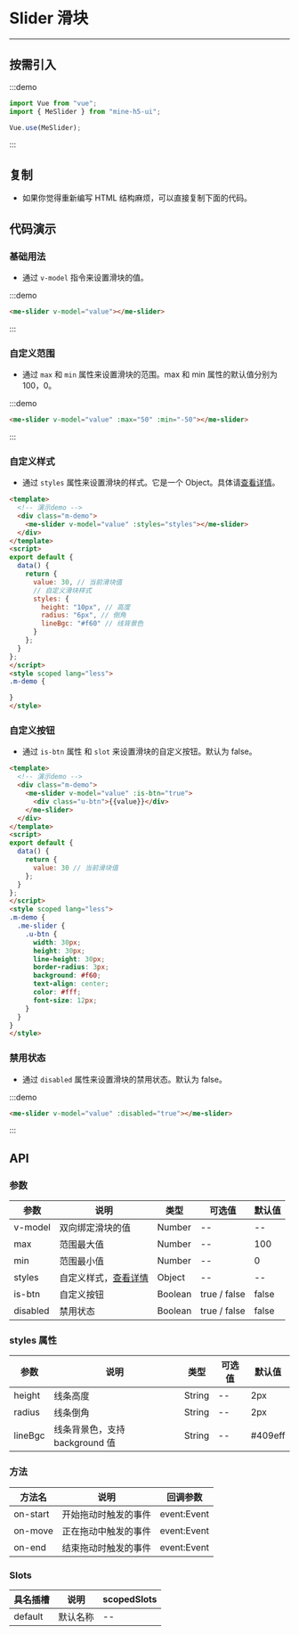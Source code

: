 # Slider 滑块

---

## 按需引入

:::demo

```JavaScript
import Vue from "vue";
import { MeSlider } from "mine-h5-ui";

Vue.use(MeSlider);
```

:::

## 复制

- 如果你觉得重新编写 HTML 结构麻烦，可以直接复制下面的代码。

## 代码演示

### 基础用法

- 通过 `v-model` 指令来设置滑块的值。

:::demo

```HTML
<me-slider v-model="value"></me-slider>
```

:::

### 自定义范围

- 通过 `max` 和 `min` 属性来设置滑块的范围。max 和 min 属性的默认值分别为 100，0。

:::demo

```HTML
<me-slider v-model="value" :max="50" :min="-50"></me-slider>
```

:::

### 自定义样式

- 通过 `styles` 属性来设置滑块的样式。它是一个 Object。具体请[查看详情](#styles)。

```HTML
<template>
  <!-- 演示demo -->
  <div class="m-demo">
    <me-slider v-model="value" :styles="styles"></me-slider>
  </div>
</template>
<script>
export default {
  data() {
    return {
      value: 30, // 当前滑块值
      // 自定义滑块样式
      styles: {
        height: "10px", // 高度
        radius: "6px", // 倒角
        lineBgc: "#f60" // 线背景色
      }
    };
  }
};
</script>
<style scoped lang="less">
.m-demo {

}
</style>
```

### 自定义按钮

- 通过 `is-btn` 属性 和 `slot` 来设置滑块的自定义按钮。默认为 false。

```HTML
<template>
  <!-- 演示demo -->
  <div class="m-demo">
    <me-slider v-model="value" :is-btn="true">
      <div class="u-btn">{{value}}</div>
    </me-slider>
  </div>
</template>
<script>
export default {
  data() {
    return {
      value: 30 // 当前滑块值
    };
  }
};
</script>
<style scoped lang="less">
.m-demo {
  .me-slider {
    .u-btn {
      width: 30px;
      height: 30px;
      line-height: 30px;
      border-radius: 3px;
      background: #f60;
      text-align: center;
      color: #fff;
      font-size: 12px;
    }
  }
}
</style>
```

### 禁用状态

- 通过 `disabled` 属性来设置滑块的禁用状态。默认为 false。

:::demo

```HTML
<me-slider v-model="value" :disabled="true"></me-slider>
```

:::

## API

### 参数

| 参数     | 说明                            | 类型    | 可选值       | 默认值 |
| -------- | ------------------------------- | ------- | ------------ | ------ |
| v-model  | 双向绑定滑块的值                | Number  | --           | --     |
| max      | 范围最大值                      | Number  | --           | 100    |
| min      | 范围最小值                      | Number  | --           | 0      |
| styles   | 自定义样式，[查看详情](#styles) | Object  | --           | --     |
| is-btn   | 自定义按钮                      | Boolean | true / false | false  |
| disabled | 禁用状态                        | Boolean | true / false | false  |

<h3 id="styles">styles 属性</h3>

| 参数    | 说明                           | 类型   | 可选值 | 默认值  |
| ------- | ------------------------------ | ------ | ------ | ------- |
| height  | 线条高度                       | String | --     | 2px     |
| radius  | 线条倒角                       | String | --     | 2px     |
| lineBgc | 线条背景色，支持 background 值 | String | --     | #409eff |

### 方法

| 方法名   | 说明                 | 回调参数    |
| -------- | -------------------- | ----------- |
| on-start | 开始拖动时触发的事件 | event:Event |
| on-move  | 正在拖动中触发的事件 | event:Event |
| on-end   | 结束拖动时触发的事件 | event:Event |

### Slots

| 具名插槽 | 说明     | scopedSlots |
| -------- | -------- | ----------- |
| default  | 默认名称 | --          |
